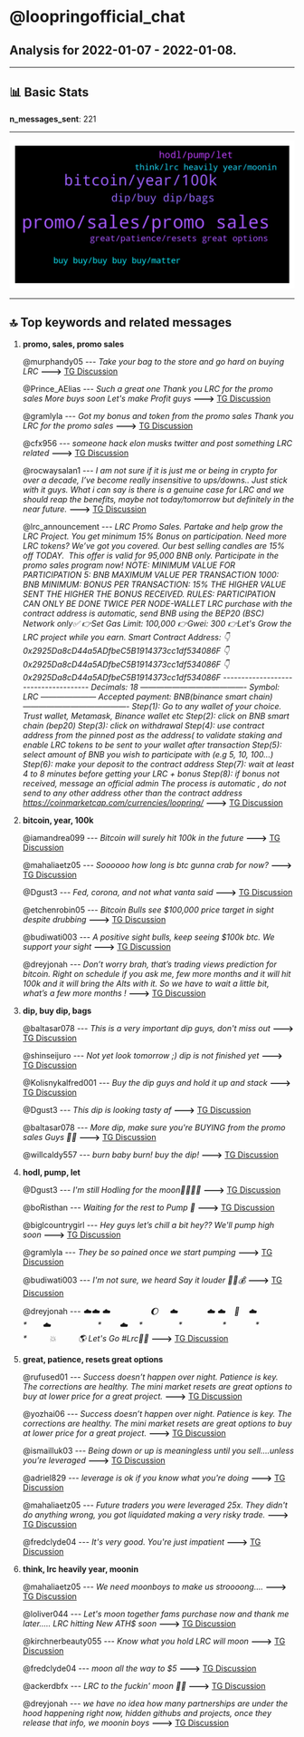 # **@loopringofficial_chat**
 ## Analysis for **2022-01-07** - **2022-01-08**.

---

## 📊 **Basic Stats**

**n_messages_sent**: 221

---
![wordcloud](loopringofficial_chat_1Days_wordcloud.png)

---


## 🔝 **Top keywords and related messages**

1. **promo, sales, promo sales**

    @murphandy05 --- *Take your bag to the store and go hard on buying LRC* **--->** [TG Discussion](https://t.me/loopringofficial_chat/22112)

    @Prince_AElias --- *Such a great one Thank you LRC for the promo sales More buys soon Let's make Profit guys* **--->** [TG Discussion](https://t.me/loopringofficial_chat/22119)

    @gramlyla --- *Got my bonus and token from the promo sales Thank you LRC for the promo sales* **--->** [TG Discussion](https://t.me/loopringofficial_chat/22293)

    @cfx956 --- *someone hack elon musks twitter and post something LRC related* **--->** [TG Discussion](https://t.me/loopringofficial_chat/22238)

    @rocwaysalan1 --- *I am not sure if it is just me or being in crypto for over a decade, I’ve become really insensitive to ups/downs.. Just stick with it guys.  What i can say is there is a genuine case for LRC and we should reap the benefits, maybe not today/tomorrow but definitely in the near future.* **--->** [TG Discussion](https://t.me/loopringofficial_chat/22306)

    @lrc_announcement --- *LRC Promo Sales.   Partake and help grow the LRC Project. You get minimum 15% Bonus on participation.   Need more LRC tokens? We’ve got you covered. Our best selling candles are 15% off TODAY.  This offer is valid for 95,000 BNB only. Participate in the promo sales program now!   NOTE:   MINIMUM VALUE FOR PARTICIPATION   5: BNB   MAXIMUM VALUE PER TRANSACTION   1000: BNB   MINIMUM: BONUS PER TRANSACTION: 15%   THE HIGHER VALUE SENT THE HIGHER THE BONUS RECEIVED.   RULES:   PARTICIPATION CAN ONLY BE DONE TWICE PER NODE-WALLET    LRC purchase with the contract address is automatic, send BNB using the BEP20 (BSC) Network only✅     👉Set Gas Limit: 100,000 👉Gwei: 300   👉Let's Grow the LRC project while you earn.    Smart Contract Address:   👇   0x2925Da8cD44a5ADfbeC5B1914373cc1df534086F   👇   0x2925Da8cD44a5ADfbeC5B1914373cc1df534086F   👇   0x2925Da8cD44a5ADfbeC5B1914373cc1df534086F   ------------------------------------- Decimals: 18 —————————————-  Symbol: LRC  ——————— Accepted payment: BNB(binance smart chain) —————————————-   Step(1): Go to any wallet of your choice. Trust wallet, Metamask, Binance wallet etc   Step(2): click on BNB smart chain (bep20)   Step(3): click on withdrawal   Step(4): use contract address from the pinned post as the address( to validate staking and enable LRC tokens to be sent to your wallet after transaction   Step(5): select amount of BNB you wish to participate with (e.g 5, 10, 100...)   Step(6): make your deposit to the contract address   Step(7): wait at least 4 to 8 minutes before getting your LRC + bonus   Step(8): if bonus not received, message an official admin   The process is automatic , do not send to any other address other than the contract address   https://coinmarketcap.com/currencies/loopring/* **--->** [TG Discussion](https://t.me/loopringofficial_chat/22345)

2. **bitcoin, year, 100k**

    @iamandrea099 --- *Bitcoin will surely hit 100k in the future* **--->** [TG Discussion](https://t.me/loopringofficial_chat/22184)

    @mahaliaetz05 --- *Soooooo how long is btc gunna crab for now?* **--->** [TG Discussion](https://t.me/loopringofficial_chat/22096)

    @Dgust3 --- *Fed, corona, and not what vanta said* **--->** [TG Discussion](https://t.me/loopringofficial_chat/22086)

    @etchenrobin05 --- *Bitcoin Bulls see $100,000 price target in sight despite drubbing* **--->** [TG Discussion](https://t.me/loopringofficial_chat/22182)

    @budiwati003 --- *A positive sight bulls, keep seeing $100k btc. We support your sight* **--->** [TG Discussion](https://t.me/loopringofficial_chat/22193)

    @dreyjonah --- *Don’t worry brah, that’s trading views prediction for bitcoin. Right on schedule if you ask me, few more months and it will hit 100k and it will bring the Alts with it.  So we have to wait a little bit, what’s a few more months !* **--->** [TG Discussion](https://t.me/loopringofficial_chat/22081)

3. **dip, buy dip, bags**

    @baltasar078 --- *This is a very important dip guys, don't miss out* **--->** [TG Discussion](https://t.me/loopringofficial_chat/22243)

    @shinseijuro --- *Not yet look tomorrow ;) dip is not finished yet* **--->** [TG Discussion](https://t.me/loopringofficial_chat/22245)

    @Kolisnykalfred001 --- *Buy the dip guys and hold it up and stack* **--->** [TG Discussion](https://t.me/loopringofficial_chat/22423)

    @Dgust3 --- *This dip is looking tasty af* **--->** [TG Discussion](https://t.me/loopringofficial_chat/22279)

    @baltasar078 --- *More dip, make sure you're BUYING from the promo sales Guys 🚀💯* **--->** [TG Discussion](https://t.me/loopringofficial_chat/22242)

    @willcaldy557 --- *burn baby burn!  buy the dip!* **--->** [TG Discussion](https://t.me/loopringofficial_chat/22084)

4. **hodl, pump, let**

    @Dgust3 --- *I'm still Hodling for the moon🚀🚀🚀🚀* **--->** [TG Discussion](https://t.me/loopringofficial_chat/22392)

    @boRisthan --- *Waiting for the rest to Pump 🚀* **--->** [TG Discussion](https://t.me/loopringofficial_chat/22371)

    @biglcountrygirl --- *Hey guys let’s chill a bit hey??  We'll pump high soon* **--->** [TG Discussion](https://t.me/loopringofficial_chat/22349)

    @gramlyla --- *They be so pained once we start pumping* **--->** [TG Discussion](https://t.me/loopringofficial_chat/22160)

    @budiwati003 --- *I'm not sure, we heard Say it louder 📢📢💰* **--->** [TG Discussion](https://t.me/loopringofficial_chat/22134)

    @dreyjonah --- *☁️☁️ ☁️                  🌔     ☁️             ☁️ ☁️    🚀    ☁️                *       ☁️                      *         ☁️     *                 *                   *              *                *          💥          🌎 Let's Go  #Lrc💪🎉* **--->** [TG Discussion](https://t.me/loopringofficial_chat/22395)

5. **great, patience, resets great options**

    @rufused01 --- *Success doesn’t happen over night. Patience is key. The corrections are healthy. The mini market resets are great options to buy at lower price for  a great project.* **--->** [TG Discussion](https://t.me/loopringofficial_chat/22440)

    @yozhai06 --- *Success doesn’t happen over night. Patience is key. The corrections are healthy. The mini market resets are great options to buy at lower price for  a great project.* **--->** [TG Discussion](https://t.me/loopringofficial_chat/22411)

    @ismailluk03 --- *Being down or up is meaningless until you sell….unless you’re leveraged* **--->** [TG Discussion](https://t.me/loopringofficial_chat/22309)

    @adriel829 --- *leverage is ok if you know what you're doing* **--->** [TG Discussion](https://t.me/loopringofficial_chat/22302)

    @mahaliaetz05 --- *Future traders you were leveraged 25x. They didn't do anything wrong, you got liquidated making a very risky trade.* **--->** [TG Discussion](https://t.me/loopringofficial_chat/22301)

    @fredclyde04 --- *It's very good. You're just impatient* **--->** [TG Discussion](https://t.me/loopringofficial_chat/22401)

6. **think, lrc heavily year, moonin**

    @mahaliaetz05 --- *We need moonboys to make us stroooong….* **--->** [TG Discussion](https://t.me/loopringofficial_chat/22433)

    @loliver044 --- *Let's moon together fams purchase now and thank me later..... LRC hitting New ATH$ soon* **--->** [TG Discussion](https://t.me/loopringofficial_chat/22427)

    @kirchnerbeauty055 --- *Know what you hold  LRC will moon* **--->** [TG Discussion](https://t.me/loopringofficial_chat/22251)

    @fredclyde04 --- *moon all the way to $5* **--->** [TG Discussion](https://t.me/loopringofficial_chat/22224)

    @ackerdbfx --- *LRC to the fuckin' moon 🌝🚀* **--->** [TG Discussion](https://t.me/loopringofficial_chat/22141)

    @dreyjonah --- *we have no idea how many partnerships are under the hood happening right now, hidden githubs and projects, once they release that info, we moonin boys* **--->** [TG Discussion](https://t.me/loopringofficial_chat/22223)

